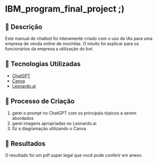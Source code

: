 # IBM_program_final_project ;)

## 📒 Descrição
Este manual de chatbot foi interamente criado com o uso de IAs para uma empresa de venda online de mochilas. O intuito foi explicar para os funcionários da empresa a utilização do bot.

## 🤖 Tecnologias Utilizadas
- [ChatGPT](https://chatgpt.com/)
- [Canva](https://www.canva.com/)
- [Leonardo.ai](https://app.leonardo.ai/auth/login?callbackUrl=%2F)

## 🧐 Processo de Criação
1. gerei o prompt no ChatGPT com os principais tópicos a serem abordados
2. gerei imagens apropriadas no Leonardo.ai
3. fiz a diagramação utilizando o Canva

## 🚀 Resultados
O resultado foi um pdf super legal que você pode conferir em anexo.
